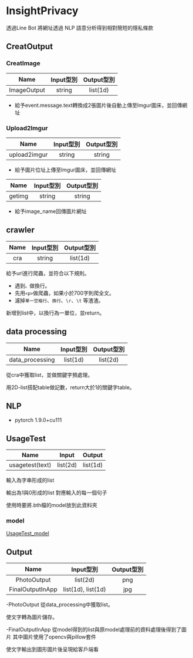 # InsightPrivacy
透過Line Bot 將網址透過 NLP 語意分析得到相對簡短的隱私條款

## CreatOutput
### CreatImage
| Name        | Input型別   | Output型別  |
| :-----------: |:-----------:| :-----------:|
| ImageOutput | string      | list(1d)    |
- 給予event.message.text轉換成2張圖片後自動上傳至Imgur圖床，並回傳網址
### Upload2Imgur
| Name        | Input型別   | Output型別  |
| :-----------: |:-----------:| :-----------:|
| upload2imgur| string      | string    |
- 給予圖片位址上傳至Imgur圖床，並回傳網址

| Name        | Input型別   | Output型別  |
| :-----------: |:-----------:| :-----------:|
| getimg      | string      | string    |
- 給予image_name回傳圖片網址
## crawler
| Name        | Input型別   | Output型別  |
| :-----------: |:-----------:| :-----------:|
| cra         | string      | list(1d)    |

給予url進行爬蟲，並符合以下規則。

- 遇到`。`做換行。
- 先用`<p>`做爬蟲，如果小於700字則爬全文。
- 濾掉`單一空格行`、`換行`、`\r`、`\t` 等渣渣。

新增到list中，以換行為一單位，並return。

## data processing
| Name        | Input型別   | Output型別  |
| :-----------: |:-----------:| :-----------:|
| data_processing | list(1d)| list(2d)    |

從cra中獲取list，並做關鍵字預處理。

用2D-list搭配table做記數，return大於1的關鍵字table。

## NLP
- pytorch 1.9.0+cu111
## UsageTest
|Name | Input | Output |
| -------- | -------- | -------- |
| usagetest(text) |  list(2d)  | list(1d)  |

輸入為字串形成的list
 
輸出為1與0形成的list 對應輸入的每一個句子

使用時要將.bth檔的model放到此資料夾
### model
[UsageTest_model](https://drive.google.com/drive/u/0/folders/1-4fiUJ98LI-fe_7OVm3Qsu0pDLPO2mTO)

## Output
| Name        | Input型別   | Output型別  |
| :-----------: |:-----------:| :-----------:|
| PhotoOutput | list(2d)| png    |
| FinalOutputInApp | list(1d), list(1d)| jpg |

-PhotoOutput
從data_processing中獲取list。

使文字轉為圖片儲存。

-FinalOutputInApp
從model得到的list與原model處理前的資料處理後得到了圖片
其中圖片使用了opencv與pillow套件

使文字輸出到圖形圖片後呈現給客戶端看

